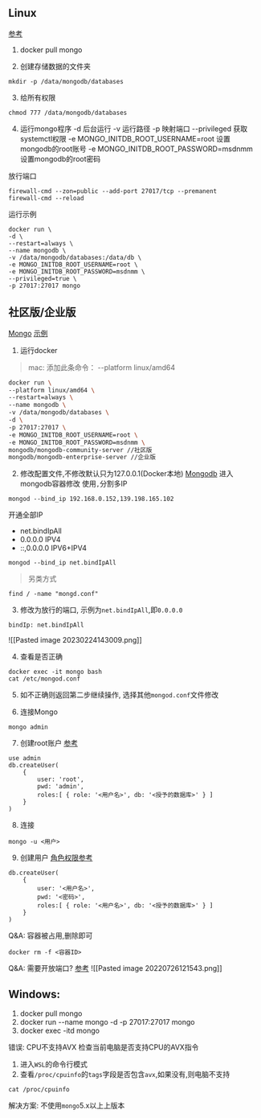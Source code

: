 ## Linux

[参考](https://blog.csdn.net/Amor_Leo/article/details/85858145)

1. docker pull mongo

2. 创建存储数据的文件夹

```shell
mkdir -p /data/mongodb/databases
```

3. 给所有权限

```shell
chmod 777 /data/mongodb/databases
```

4. 运行mongo程序
   -d 后台运行
   -v 运行路径
   -p 映射端口
   --privileged 获取systemctl权限
   -e MONGO_INITDB_ROOT_USERNAME=root 设置mongodb的root账号
   -e MONGO_INITDB_ROOT_PASSWORD=msdnmm 设置mongodb的root密码

放行端口
```shell
firewall-cmd --zon=public --add-port 27017/tcp --premanent
firewall-cmd --reload
```

运行示例
```shell
docker run \
-d \
--restart=always \
--name mongodb \
-v /data/mongodb/databases:/data/db \
-e MONGO_INITDB_ROOT_USERNAME=root \
-e MONGO_INITDB_ROOT_PASSWORD=msdnmm \
--privileged=true \
-p 27017:27017 mongo
```

## 社区版/企业版
[Mongo](https://www.mongodb.com/compatibility/docker)
[示例](https://www.mongodb.com/docs/manual/tutorial/install-mongodb-enterprise-with-docker/)
1. 运行docker

> mac: 
> 添加此条命令： --platform linux/amd64

```bash
docker run \
--platform linux/amd64 \
--restart=always \
--name mongodb \
-v /data/mongodb/databases \
-d \
-p 27017:27017 \
-e MONGO_INITDB_ROOT_USERNAME=root \
-e MONGO_INITDB_ROOT_PASSWORD=msdnmm \
mongodb/mongodb-community-server //社区版
mongodb/mongodb-enterprise-server //企业版
```

2. 修改配置文件,不修改默认只为127.0.0.1(Docker本地)
[Mongodb](https://www.mongodb.com/docs/v4.4/core/security-mongodb-configuration/)
进入mongodb容器修改
使用`,`分割多IP
```shell
mongod --bind_ip 192.168.0.152,139.198.165.102
```
开通全部IP
- net.bindIpAll
- 0.0.0.0 IPV4
- ::,0.0.0.0 IPV6+IPV4
```shell
mongod --bind_ip net.bindIpAll
```

> 另类方式
```
find / -name "mongd.conf"
```

3.  修改为放行的端口, 示例为`net.bindIpAll`,即`0.0.0.0`
```
bindIp: net.bindIpAll
```
![[Pasted image 20230224143009.png]]

4. 查看是否正确
```shell
docker exec -it mongo bash
cat /etc/mongod.conf
```

5. 如不正确则返回第二步继续操作, 选择其他`mongod.conf`文件修改

6. 连接Mongo

```shell
mongo admin
```

7. 创建root账户
[参考](https://www.mongodb.com/docs/manual/reference/method/db.createUser/)
```shell
use admin
db.createUser(
	{
		user: 'root',
		pwd: 'admin',
		roles:[ { role: '<用户名>', db: '<授予的数据库>' } ]
	}
)
```

8. 连接

```shell
mongo -u <用户>
```

9. 创建用户
[角色权限参考](https://www.mongodb.com/docs/manual/reference/built-in-roles/#std-label-built-in-roles)
```shell
db.createUser(
	{
		user: '<用户名>',
		pwd: '<密码>',
		roles:[ { role: '<用户名>', db: '<授予的数据库>' } ]
	}
)
```

Q&A: 容器被占用,删除即可

```shell
docker rm -f <容器ID>
```

Q&A: 需要开放端口?
[参考](https://blog.csdn.net/chushiyan/article/details/104902491)
![[Pasted image 20220726121543.png]]

## Windows:

1. docker pull mongo
2. docker run --name mongo -d -p 27017:27017 mongo
3. docker exec -itd mongo

错误: CPU不支持AVX
检查当前电脑是否支持CPU的AVX指令
1. 进入`WSL`的命令行模式
2. 查看`/proc/cpuinfo`的`tags`字段是否包含`avx`,如果没有,则电脑不支持

```shell
cat /proc/cpuinfo 
```

解决方案:
不使用`mongo`5.x以上上版本